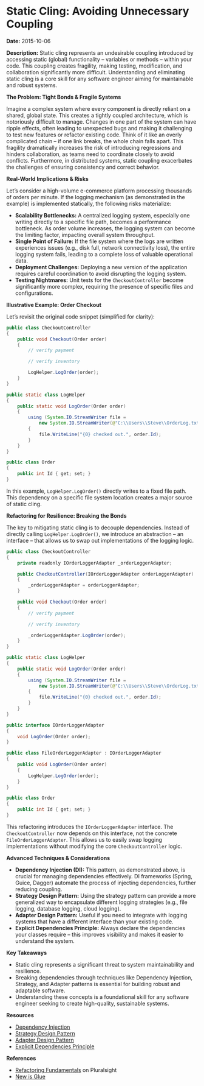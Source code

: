 # Static Cling: Avoiding Unnecessary Coupling

**Date:** 2015-10-06

**Description:** Static cling represents an undesirable coupling introduced by accessing static (global) functionality – variables or methods – within your code. This coupling creates fragility, making testing, modification, and collaboration significantly more difficult. Understanding and eliminating static cling is a core skill for any software engineer aiming for maintainable and robust systems.

**The Problem: Tight Bonds & Fragile Systems**

Imagine a complex system where every component is directly reliant on a shared, global state. This creates a tightly coupled architecture, which is notoriously difficult to manage. Changes in one part of the system can have ripple effects, often leading to unexpected bugs and making it challenging to test new features or refactor existing code. Think of it like an overly complicated chain – if one link breaks, the whole chain falls apart. This fragility dramatically increases the risk of introducing regressions and hinders collaboration, as teams need to coordinate closely to avoid conflicts. Furthermore, in distributed systems, static coupling exacerbates the challenges of ensuring consistency and correct behavior.

**Real-World Implications & Risks**

Let’s consider a high-volume e-commerce platform processing thousands of orders per minute. If the logging mechanism (as demonstrated in the example) is implemented statically, the following risks materialize:

- **Scalability Bottlenecks:** A centralized logging system, especially one writing directly to a specific file path, becomes a performance bottleneck. As order volume increases, the logging system can become the limiting factor, impacting overall system throughput.
- **Single Point of Failure:** If the file system where the logs are written experiences issues (e.g., disk full, network connectivity loss), the entire logging system fails, leading to a complete loss of valuable operational data.
- **Deployment Challenges:** Deploying a new version of the application requires careful coordination to avoid disrupting the logging system.
- **Testing Nightmares:** Unit tests for the `CheckoutController` become significantly more complex, requiring the presence of specific files and configurations.

**Illustrative Example: Order Checkout**

Let’s revisit the original code snippet (simplified for clarity):

```java
public class CheckoutController
{
    public void Checkout(Order order)
    {
        // verify payment

        // verify inventory

        LogHelper.LogOrder(order);
    }
}

public static class LogHelper
{
    public static void LogOrder(Order order)
    {
        using (System.IO.StreamWriter file =
            new System.IO.StreamWriter(@"C:\\Users\\Steve\\OrderLog.txt", true))
        {
            file.WriteLine("{0} checked out.", order.Id);
        }
    }
}

public class Order
{
    public int Id { get; set; }
}
```

In this example, `LogHelper.LogOrder()` directly writes to a fixed file path. This dependency on a specific file system location creates a major source of static cling.

**Refactoring for Resilience: Breaking the Bonds**

The key to mitigating static cling is to decouple dependencies. Instead of directly calling `LogHelper.LogOrder()`, we introduce an abstraction – an interface – that allows us to swap out implementations of the logging logic.

```java
public class CheckoutController
{
    private readonly IOrderLoggerAdapter _orderLoggerAdapter;

    public CheckoutController(IOrderLoggerAdapter orderLoggerAdapter)
    {
        _orderLoggerAdapter = orderLoggerAdapter;
    }

    public void Checkout(Order order)
    {
        // verify payment

        // verify inventory

        _orderLoggerAdapter.LogOrder(order);
    }
}

public static class LogHelper
{
    public static void LogOrder(Order order)
    {
        using (System.IO.StreamWriter file =
            new System.IO.StreamWriter(@"C:\\Users\\Steve\\OrderLog.txt", true))
        {
            file.WriteLine("{0} checked out.", order.Id);
        }
    }
}

public interface IOrderLoggerAdapter
{
    void LogOrder(Order order);
}

public class FileOrderLoggerAdapter : IOrderLoggerAdapter
{
    public void LogOrder(Order order)
    {
        LogHelper.LogOrder(order);
    }
}

public class Order
{
    public int Id { get; set; }
}
```

This refactoring introduces the `IOrderLoggerAdapter` interface. The `CheckoutController` now depends on this interface, not the concrete `FileOrderLoggerAdapter`. This allows us to easily swap logging implementations without modifying the core `CheckoutController` logic.

**Advanced Techniques & Considerations**

- **Dependency Injection (DI):** This pattern, as demonstrated above, is crucial for managing dependencies effectively. DI frameworks (Spring, Guice, Dagger) automate the process of injecting dependencies, further reducing coupling.
- **Strategy Design Pattern:** Using the strategy pattern can provide a more generalized way to encapsulate different logging strategies (e.g., file logging, database logging, cloud logging).
- **Adapter Design Pattern:** Useful if you need to integrate with logging systems that have a different interface than your existing code.
- **Explicit Dependencies Principle:** Always declare the dependencies your classes require – this improves visibility and makes it easier to understand the system.

**Key Takeaways**

- Static cling represents a significant threat to system maintainability and resilience.
- Breaking dependencies through techniques like Dependency Injection, Strategy, and Adapter patterns is essential for building robust and adaptable software.
- Understanding these concepts is a foundational skill for any software engineer seeking to create high-quality, sustainable systems.

**Resources**

- [Dependency Injection](/practices/dependency-injection/)
- [Strategy Design Pattern](/design-patterns/strategy-pattern)
- [Adapter Design Pattern](/design-patterns/adapter-design-pattern)
- [Explicit Dependencies Principle](/principles/explicit-dependencies-principle/)

**References**

- [Refactoring Fundamentals](http://www.pluralsight.com/courses/refactoring-fundamentals) on Pluralsight
- [New is Glue](http://ardalis.com/new-is-glue/)

```

```
